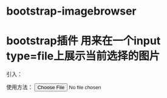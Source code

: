 bootstrap-imagebrowser
======================

bootstrap插件  用来在一个input type=file上展示当前选择的图片
======================
引入：
<script type="application/javascript" src="../bootstrap/js/jquery-1.11.1.min.js"></script>
<script type="application/javascript" src="../bootstrap/js/bootstrap.min.js"></script>
<script type="application/javascript" src="../bootstrap/js/html5.js"></script>
<script type="application/javascript" src="../dist/ImagePreview.js"></script>
<link rel="stylesheet" href="../bootstrap/css/bootstrap.min.css" >


使用方法：
<input  type="file" data-ride="filebrowser" accept="image/gif, image/jpeg">
